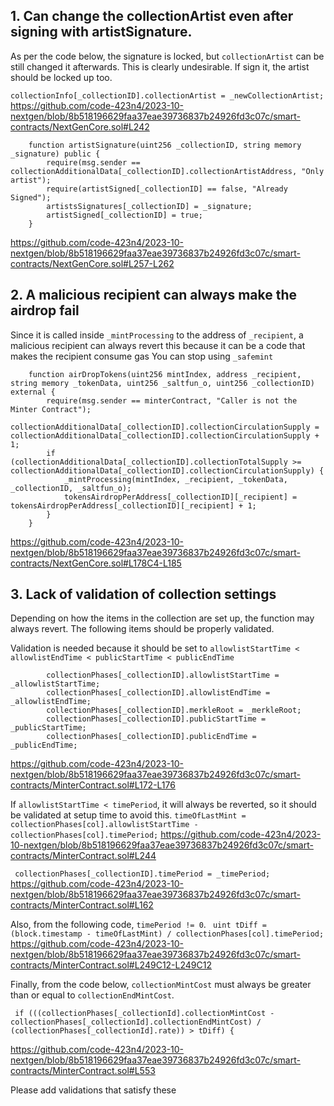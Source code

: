 ## 1. Can change the collectionArtist even after signing with artistSignature.
As per the code below, the signature is locked, but `collectionArtist` can be still changed it afterwards. This is clearly undesirable.
If sign it, the artist should be locked up too.

 `collectionInfo[_collectionID].collectionArtist = _newCollectionArtist;`
https://github.com/code-423n4/2023-10-nextgen/blob/8b518196629faa37eae39736837b24926fd3c07c/smart-contracts/NextGenCore.sol#L242

```
    function artistSignature(uint256 _collectionID, string memory _signature) public {
        require(msg.sender == collectionAdditionalData[_collectionID].collectionArtistAddress, "Only artist");
        require(artistSigned[_collectionID] == false, "Already Signed");
        artistsSignatures[_collectionID] = _signature;
        artistSigned[_collectionID] = true;
    }
```
https://github.com/code-423n4/2023-10-nextgen/blob/8b518196629faa37eae39736837b24926fd3c07c/smart-contracts/NextGenCore.sol#L257-L262

## 2. A malicious recipient can always make the airdrop fail
Since it is called inside `_mintProcessing` to the address of `_recipient`, a malicious recipient can always revert this because it can be a code that makes the recipient consume gas
You can stop using `_safemint`

```
    function airDropTokens(uint256 mintIndex, address _recipient, string memory _tokenData, uint256 _saltfun_o, uint256 _collectionID) external {
        require(msg.sender == minterContract, "Caller is not the Minter Contract");
        collectionAdditionalData[_collectionID].collectionCirculationSupply = collectionAdditionalData[_collectionID].collectionCirculationSupply + 1;
        if (collectionAdditionalData[_collectionID].collectionTotalSupply >= collectionAdditionalData[_collectionID].collectionCirculationSupply) {
            _mintProcessing(mintIndex, _recipient, _tokenData, _collectionID, _saltfun_o);
            tokensAirdropPerAddress[_collectionID][_recipient] = tokensAirdropPerAddress[_collectionID][_recipient] + 1;
        }
    }
```
https://github.com/code-423n4/2023-10-nextgen/blob/8b518196629faa37eae39736837b24926fd3c07c/smart-contracts/NextGenCore.sol#L178C4-L185

## 3. Lack of validation of collection settings
Depending on how the items in the collection are set up, the function may always revert.
The following items should be properly validated.

Validation is needed because it should be set to `allowlistStartTime < allowlistEndTime < publicStartTime < publicEndTime`
```
        collectionPhases[_collectionID].allowlistStartTime = _allowlistStartTime;
        collectionPhases[_collectionID].allowlistEndTime = _allowlistEndTime;
        collectionPhases[_collectionID].merkleRoot = _merkleRoot;
        collectionPhases[_collectionID].publicStartTime = _publicStartTime;
        collectionPhases[_collectionID].publicEndTime = _publicEndTime;
```
https://github.com/code-423n4/2023-10-nextgen/blob/8b518196629faa37eae39736837b24926fd3c07c/smart-contracts/MinterContract.sol#L172-L176

If `allowlistStartTime < timePeriod`, it will always be reverted, so it should be validated at setup time to avoid this.
`timeOfLastMint = collectionPhases[col].allowlistStartTime - collectionPhases[col].timePeriod;`
https://github.com/code-423n4/2023-10-nextgen/blob/8b518196629faa37eae39736837b24926fd3c07c/smart-contracts/MinterContract.sol#L244

` collectionPhases[_collectionID].timePeriod = _timePeriod;`
https://github.com/code-423n4/2023-10-nextgen/blob/8b518196629faa37eae39736837b24926fd3c07c/smart-contracts/MinterContract.sol#L162

Also, from the following code, `timePeriod != 0`.
` uint tDiff = (block.timestamp - timeOfLastMint) / collectionPhases[col].timePeriod;`
https://github.com/code-423n4/2023-10-nextgen/blob/8b518196629faa37eae39736837b24926fd3c07c/smart-contracts/MinterContract.sol#L249C12-L249C12

Finally, from the code below, `collectionMintCost` must always be greater than or equal to `collectionEndMintCost`.
```
 if (((collectionPhases[_collectionId].collectionMintCost - collectionPhases[_collectionId].collectionEndMintCost) / (collectionPhases[_collectionId].rate)) > tDiff) {
```
https://github.com/code-423n4/2023-10-nextgen/blob/8b518196629faa37eae39736837b24926fd3c07c/smart-contracts/MinterContract.sol#L553

Please add validations that satisfy these
